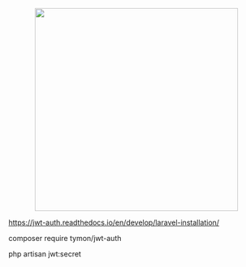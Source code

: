 <p align="center"><a href="https://laravel.com" target="_blank"><img src="https://raw.githubusercontent.com/laravel/art/master/logo-lockup/5%20SVG/2%20CMYK/1%20Full%20Color/laravel-logolockup-cmyk-red.svg" width="400"></a></p>

https://jwt-auth.readthedocs.io/en/develop/laravel-installation/

composer require tymon/jwt-auth

php artisan jwt:secret


